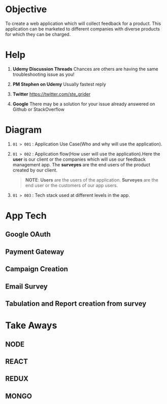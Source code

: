 # Objective

To create a web application which will collect feedback for a product. This application can be marketed to different companies with diverse products for which they can be charged.

# Help

1. **Udemy Discussion Threads**
   Chances are others are having the same troubleshooting issue as you!

2. **PM Stephen on Udemy**
   Usually fastest reply

3. **Twitter**
   https://twitter.com/ste_grider

4. **Google**
   There may be a solution for your issue already answered on Github or StackOverflow

# Diagram

1. `01 > 001` : Application Use Case(Who and why will use the application).

2. `01 > 002` : Application flow(How user will use the application).Here the **user** is our client or the companies which will use our feedback management app. The **surveyes** are the end users of the product created by our client.

   > **NOTE**: **Users** are the users of the application. **Surveyes** are the end user or the customers of our app users.

3. `01 > 003` : Tech stack used at different levels in the app.

# App Tech

## Google OAuth

## Payment Gateway

## Campaign Creation

## Email Survey

## Tabulation and Report creation from survey

# Take Aways

## NODE

## REACT

## REDUX

## MONGO
